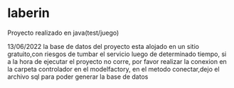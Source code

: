# laberin
 Proyecto realizado en java(test/juego)

 13/06/2022 la base de datos del proyecto esta alojado en un sitio gratuito,con riesgos de tumbar el 
 servicio luego de determinado tiempo, si a la hora de ejecutar el proyecto no corre, por favor realizar la conexion en la carpeta controlador en el modelfactory, en el metodo conectar,dejo el archivo sql para poder generar la base de datos
